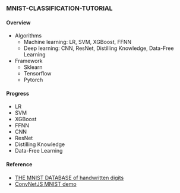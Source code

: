 ### MNIST-CLASSIFICATION-TUTORIAL
#### Overview
- Algorithms
    - Machine learning: LR, SVM, XGBoost, FFNN
    - Deep learning: CNN, ResNet, Distilling Knowledge, Data-Free Learning 
- Framework
    - Sklearn
    - Tensorflow
    - Pytorch
#### Progress
- LR
- SVM
- XGBoost
- FFNN
- CNN
- ResNet
- Distilling Knowledge
- Data-Free Learning 

#### Reference
- [THE MNIST DATABASE
of handwritten digits](http://yann.lecun.com/exdb/mnist/)
- [ConvNetJS MNIST demo](https://cs.stanford.edu/people/karpathy/convnetjs/demo/mnist.html)